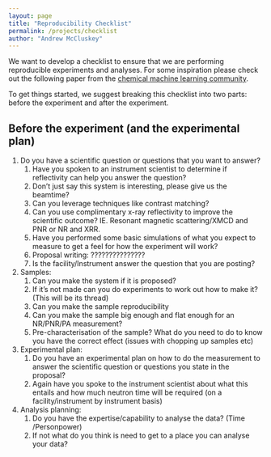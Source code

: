 ```yaml
---
layout: page
title: "Reproducibility Checklist"
permalink: /projects/checklist
author: "Andrew McCluskey"
---
```


We want to develop a checklist to ensure that we are performing reproducible experiments and analyses. 
For some inspiration please check out the following paper from the [chemical machine learning community](https://doi.org/10.1038/s41557-021-00716-z).

To get things started, we suggest breaking this checklist into two parts: before the experiment and after the experiment. 

## Before the experiment (and the experimental plan)

1. Do you have a scientific question or questions that you want to answer?
    1. Have you spoken to an instrument scientist to determine if reflectivity can help you answer the question? 
    2. Don’t just say this system is interesting, please give us the beamtime? 
    3.	Can you leverage techniques like contrast matching?
    4.	Can you use complimentary x-ray reflectivity to improve the scientific outcome? IE. Resonant magnetic scattering/XMCD and PNR or NR and XRR. 
    5.	Have you performed some basic simulations of what you expect to measure to get a feel for how the experiment will work? 
    6.	Proposal writing: ???????????????
    7.	Is the facility/Instrument answer the question that you are posting?
1.	Samples:
    1.	Can you make the system if it is proposed? 
      1.	If it’s not made can you do experiments to work out how to make it? (This will be its thread) 
      2.	Can you make the sample reproducibility
      3.	Can you make the sample big enough and flat enough for an NR/PNR/PA measurement? 
      4.	Pre-characterisation of the sample? What do you need to do to know you have the correct effect (issues with chopping up samples etc) 
1.	Experimental plan: 
    1.	Do you have an experimental plan on how to do the measurement to answer the scientific question or questions you state in the proposal? 
    2.	Again have you spoke to the instrument scientist about what this entails and how much neutron time will be required (on a facility/instrument by instrument basis) 
1.	Analysis planning:
    1.	Do you have the expertise/capability to analyse the data? (Time /Personpower) 
    2.	If not what do you think is need to get to a place you can analyse your data? 
